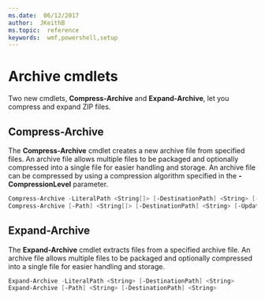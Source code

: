 ```yaml
---
ms.date:  06/12/2017
author:  JKeithB
ms.topic:  reference
keywords:  wmf,powershell,setup
---
```


# Archive cmdlets

Two new cmdlets, **Compress-Archive** and **Expand-Archive**, let you compress and expand ZIP files.

## Compress-Archive
The **Compress-Archive** cmdlet creates a new archive file from specified files. An archive file allows multiple files to be packaged and optionally compressed into a single file for easier handling and storage. An archive file can be compressed by using a compression algorithm specified in the **-CompressionLevel** parameter.
```powershell
Compress-Archive -LiteralPath <String[]> [-DestinationPath] <String> [-Update] [-CompressionLevel <Microsoft.PowerShell.Commands.CompressionLevel>]
Compress-Archive [-Path] <String[]> [-DestinationPath] <String> [-Update] [-CompressionLevel <Microsoft.PowerShell.Commands.CompressionLevel>]
```

## Expand-Archive
The **Expand-Archive** cmdlet extracts files from a specified archive file. An archive file allows multiple files to be packaged and optionally compressed into a single file for easier handling and storage.
```powershell
Expand-Archive -LiteralPath <String> [-DestinationPath] <String>
Expand-Archive [-Path] <String> [-DestinationPath] <String>
```